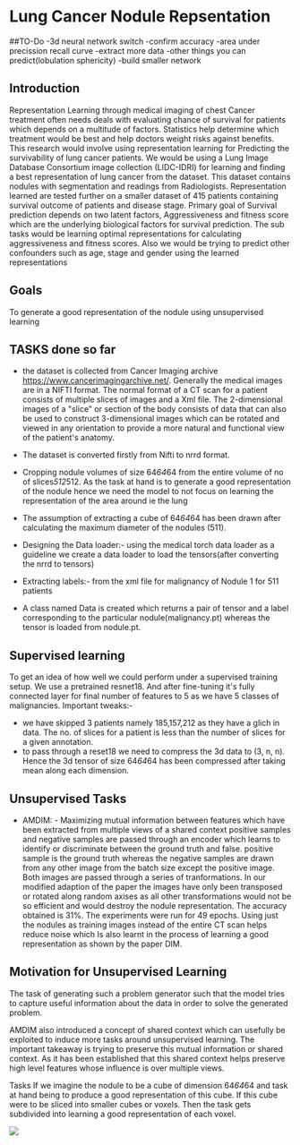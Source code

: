 # Lung Cancer Nodule Repsentation

##TO-Do
-3d neural network switch 
-confirm accuracy
-area under precission recall curve
-extract more data
-other things you can predict(lobulation sphericity)
-build smaller network 



## Introduction

Representation Learning through medical imaging of chest
Cancer treatment often needs deals with evaluating  chance of survival for patients which depends on a multitude of factors. Statistics help determine which treatment would be best and help doctors weight risks against benefits.  
This research would involve using representation learning for Predicting the survivability of lung cancer patients. We would be using a Lung Image Database Consortium image collection (LIDC-IDRI) for 
 learning and finding a best representation of lung cancer from the dataset. This dataset contains nodules with segmentation and readings from Radiologists. Representation learned are tested further on a smaller dataset of 415 patients containing survival outcome of patients and disease stage. Primary goal of Survival prediction depends on two latent factors, Aggressiveness and fitness score which are the underlying biological factors for survival prediction. The sub tasks would be learning optimal representations for calculating aggressiveness and fitness scores. Also we would be trying to predict other confounders such as age, stage and gender using the learned representations

## Goals

To generate a good representation of the nodule using unsupervised learning

## TASKS done so far

- the dataset is  collected from Cancer Imaging archive https://www.cancerimagingarchive.net/. Generally the medical images are in a NIFTI format. The  normal format of a CT scan for a patient consists of multiple slices of images and a Xml file. The 2-dimensional images of a "slice" or section of the body consists of data that can also be used to construct 3-dimensional images which can be rotated and viewed in any orientation to provide a more natural and functional view of the patient's anatomy.

- The dataset is converted firstly from Nifti to nrrd format.
- Cropping nodule volumes of size 64*64*64 from the entire volume of no of slices*512*512. As the task at hand is to generate a good representation of the nodule hence we need the model to not focus on learning the representation of the area around ie the lung
- The assumption of extracting a cube of 64*64*64 has been drawn after calculating the maximum diameter of the nodules (511).

- Designing the Data loader:- using the medical torch data loader as a guideline we create a data loader to load the tensors(after converting the nrrd to tensors)

- Extracting labels:- from the xml file for malignancy of Nodule 1 for 511 patients
- A class named Data is created which returns a pair of tensor and a label corresponding to the particular nodule(malignancy.pt) whereas the tensor is loaded from nodule.pt.

## Supervised learning

To get an idea of how well we could perform under a supervised training setup. We use a pretrained resnet18. And after fine-tuning it's fully connected layer for final number of features to 5 as we have 5 classes of malignancies.
Important tweaks:-

- we have skipped 3 patients namely 185,157,212 as they have a glich in data. The no. of slices for a patient is less than the number of slices for a given annotation.
- to pass through a reset18 we need to compress the 3d data to (3, n, n). Hence the 3d tensor of size 64*64*64 has been compressed after taking mean along each dimension.




## Unsupervised Tasks

- AMDIM: - Maximizing mutual information between features which have been extracted from multiple views of a shared context
	 positive samples and negative samples are passed through an encoder which learns to identify or discriminate between the ground truth and false.
	 positive sample is the ground truth whereas the negative samples are drawn from any other image from the batch size except the positive image. Both images are passed through a series of 		 tranformations. In our modified adaption of the paper the images have only been transposed or rotated along random axises as all other transformations would not be so efficient and would destroy 	 the nodule representation. The accuracy obtained is 31%. The experiments were run for 49 epochs. Using just the nodules as training images instead of the entire CT scan helps reduce noise which 	 Is also learnt in the process of learning a good representation as shown by the paper DIM.


## Motivation for Unsupervised Learning

The task of generating such a problem generator such that the model tries to capture useful information about the data in order to solve the generated problem.

AMDIM also introduced a concept of shared context which can usefully be exploited to induce more tasks around unsupervised learning. The important takeaway is trying to preserve this mutual information or shared context. As it has been established that this shared context helps preserve high level features whose influence is over multiple views.

Tasks
If we imagine the nodule to be a cube of dimension 64*64*64 and task at hand being to produce a good representation of this cube. If this cube were to be sliced into smaller cubes or voxels. Then the task gets subdivided into learning a good representation of each voxel.  


![](https://github.com/divya1211/lung-cancer-nodule-repsentation/blob/master/diag.png)
